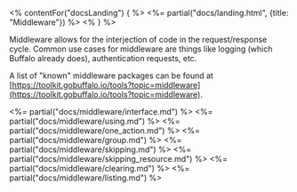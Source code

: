 <% contentFor("docsLanding") { %>
  <%= partial("docs/landing.html", {title: "Middleware"}) %>
<% } %>

Middleware allows for the interjection of code in the request/response cycle. Common use cases for middleware are things like logging (which Buffalo already does), authentication requests, etc.

A list of "known" middleware packages can be found at [https://toolkit.gobuffalo.io/tools?topic=middleware](https://toolkit.gobuffalo.io/tools?topic=middleware).

<%= partial("docs/middleware/interface.md") %>
<%= partial("docs/middleware/using.md") %>
<%= partial("docs/middleware/one_action.md") %>
<%= partial("docs/middleware/group.md") %>
<%= partial("docs/middleware/skipping.md") %>
<%= partial("docs/middleware/skipping_resource.md") %>
<%= partial("docs/middleware/clearing.md") %>
<%= partial("docs/middleware/listing.md") %>
